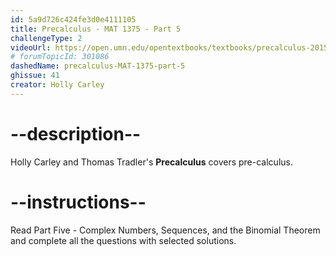 ```yaml
---
id: 5a9d726c424fe3d0e4111105
title: Precalculus - MAT 1375 - Part 5
challengeType: 2
videoUrl: https://open.umn.edu/opentextbooks/textbooks/precalculus-2015
# forumTopicId: 301086
dashedName: precalculus-MAT-1375-part-5
ghissue: 41
creator: Holly Carley 
---
```


# --description--

Holly Carley and Thomas Tradler's __Precalculus__ covers pre-calculus.

# --instructions--

Read Part Five - Complex Numbers, Sequences, and the Binomial Theorem and complete all the questions with selected solutions.